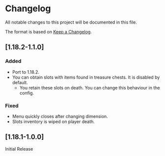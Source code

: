 # Changelog
All notable changes to this project will be documented in this file.

The format is based on [Keep a Changelog](https://keepachangelog.com/en/1.0.0/).

## [1.18.2-1.1.0]

### Added
- Port to 1.18.2.
- You can obtain slots with items found in treasure chests. It is disabled by default.
  - You retain these slots on death. You can change this behaviour in the config.

### Fixed
- Menu quickly closes after changing dimension.
- Slots inventory is wiped on player death.

## [1.18.1-1.0.0]

Initial Release


